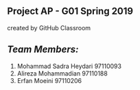 ## Project AP - G01 Spring 2019
created by GitHub Classroom

*Team Members:*
---------------
1. Mohammad Sadra Heydari 97110093
2. Alireza Mohammadian 97110188
3. Erfan Moeini 97110206
